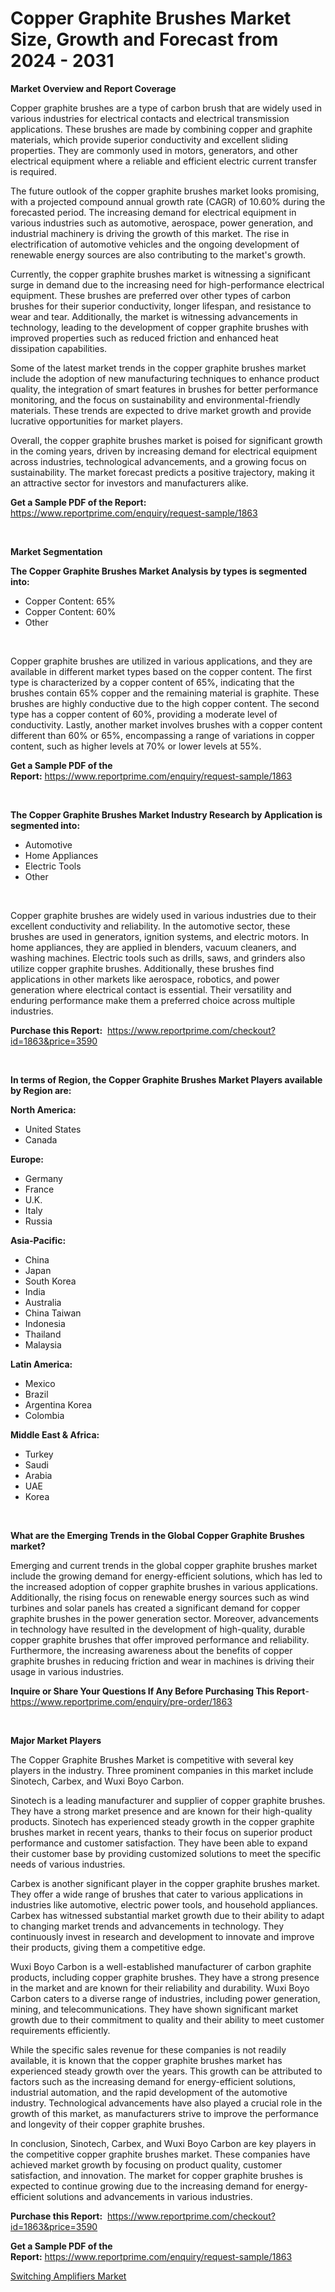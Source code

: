 <p><h1>Copper Graphite Brushes Market Size, Growth and Forecast from 2024 - 2031</h1></p><p><strong>Market Overview and Report Coverage</strong></p>
<p><p>Copper graphite brushes are a type of carbon brush that are widely used in various industries for electrical contacts and electrical transmission applications. These brushes are made by combining copper and graphite materials, which provide superior conductivity and excellent sliding properties. They are commonly used in motors, generators, and other electrical equipment where a reliable and efficient electric current transfer is required.</p><p>The future outlook of the copper graphite brushes market looks promising, with a projected compound annual growth rate (CAGR) of 10.60% during the forecasted period. The increasing demand for electrical equipment in various industries such as automotive, aerospace, power generation, and industrial machinery is driving the growth of this market. The rise in electrification of automotive vehicles and the ongoing development of renewable energy sources are also contributing to the market's growth.</p><p>Currently, the copper graphite brushes market is witnessing a significant surge in demand due to the increasing need for high-performance electrical equipment. These brushes are preferred over other types of carbon brushes for their superior conductivity, longer lifespan, and resistance to wear and tear. Additionally, the market is witnessing advancements in technology, leading to the development of copper graphite brushes with improved properties such as reduced friction and enhanced heat dissipation capabilities.</p><p>Some of the latest market trends in the copper graphite brushes market include the adoption of new manufacturing techniques to enhance product quality, the integration of smart features in brushes for better performance monitoring, and the focus on sustainability and environmental-friendly materials. These trends are expected to drive market growth and provide lucrative opportunities for market players.</p><p>Overall, the copper graphite brushes market is poised for significant growth in the coming years, driven by increasing demand for electrical equipment across industries, technological advancements, and a growing focus on sustainability. The market forecast predicts a positive trajectory, making it an attractive sector for investors and manufacturers alike.</p></p>
<p><strong>Get a Sample PDF of the Report:</strong> <a href="https://www.reportprime.com/enquiry/request-sample/1863">https://www.reportprime.com/enquiry/request-sample/1863</a></p>
<p>&nbsp;</p>
<p><strong>Market Segmentation</strong></p>
<p><strong>The Copper Graphite Brushes Market Analysis by types is segmented into:</strong></p>
<p><ul><li>Copper Content: 65%</li><li>Copper Content: 60%</li><li>Other</li></ul></p>
<p>&nbsp;</p>
<p><p>Copper graphite brushes are utilized in various applications, and they are available in different market types based on the copper content. The first type is characterized by a copper content of 65%, indicating that the brushes contain 65% copper and the remaining material is graphite. These brushes are highly conductive due to the high copper content. The second type has a copper content of 60%, providing a moderate level of conductivity. Lastly, another market involves brushes with a copper content different than 60% or 65%, encompassing a range of variations in copper content, such as higher levels at 70% or lower levels at 55%.</p></p>
<p><strong>Get a Sample PDF of the Report:</strong>&nbsp;<a href="https://www.reportprime.com/enquiry/request-sample/1863">https://www.reportprime.com/enquiry/request-sample/1863</a></p>
<p>&nbsp;</p>
<p><strong>The Copper Graphite Brushes Market Industry Research by Application is segmented into:</strong></p>
<p><ul><li>Automotive</li><li>Home Appliances</li><li>Electric Tools</li><li>Other</li></ul></p>
<p>&nbsp;</p>
<p><p>Copper graphite brushes are widely used in various industries due to their excellent conductivity and reliability. In the automotive sector, these brushes are used in generators, ignition systems, and electric motors. In home appliances, they are applied in blenders, vacuum cleaners, and washing machines. Electric tools such as drills, saws, and grinders also utilize copper graphite brushes. Additionally, these brushes find applications in other markets like aerospace, robotics, and power generation where electrical contact is essential. Their versatility and enduring performance make them a preferred choice across multiple industries.</p></p>
<p><strong>Purchase this Report:</strong>&nbsp; <a href="https://www.reportprime.com/checkout?id=1863&price=3590">https://www.reportprime.com/checkout?id=1863&price=3590</a></p>
<p>&nbsp;</p>
<p><strong>In terms of Region, the Copper Graphite Brushes Market Players available by Region are:</strong></p>
<p>
    <p> <strong> North America: </strong>
        <ul>
            <li>United States</li>
            <li>Canada</li>
        </ul>
        </p> 
    <p> <strong> Europe: </strong>
        <ul>
            <li>Germany</li>
            <li>France</li>
            <li>U.K.</li>
            <li>Italy</li>
            <li>Russia</li>
        </ul>
        </p> 
    <p> <strong> Asia-Pacific: </strong>
        <ul>
            <li>China</li>
            <li>Japan</li>
            <li>South Korea</li>
            <li>India</li>
            <li>Australia</li>
            <li>China Taiwan</li>
            <li>Indonesia</li>
            <li>Thailand</li>
            <li>Malaysia</li>
        </ul>
        </p> 
    <p> <strong> Latin America: </strong>
        <ul>
            <li>Mexico</li>
            <li>Brazil</li>
            <li>Argentina Korea</li>
            <li>Colombia</li>
        </ul>
        </p> 
    <p> <strong> Middle East & Africa: </strong>
        <ul>
            <li>Turkey</li>
            <li>Saudi</li>
            <li>Arabia</li>
            <li>UAE</li>
            <li>Korea</li>
        </ul>
    </p>
    </p>
<p>&nbsp;</p>
<p><strong>What are the Emerging Trends in the Global Copper Graphite Brushes market?</strong></p>
<p><p>Emerging and current trends in the global copper graphite brushes market include the growing demand for energy-efficient solutions, which has led to the increased adoption of copper graphite brushes in various applications. Additionally, the rising focus on renewable energy sources such as wind turbines and solar panels has created a significant demand for copper graphite brushes in the power generation sector. Moreover, advancements in technology have resulted in the development of high-quality, durable copper graphite brushes that offer improved performance and reliability. Furthermore, the increasing awareness about the benefits of copper graphite brushes in reducing friction and wear in machines is driving their usage in various industries.</p></p>
<p><strong>Inquire or Share Your Questions If Any Before Purchasing This Report</strong>- <a href="https://www.reportprime.com/enquiry/pre-order/1863">https://www.reportprime.com/enquiry/pre-order/1863</a></p>
<p>&nbsp;</p>
<p><strong>Major Market Players</strong></p>
<p><p>The Copper Graphite Brushes Market is competitive with several key players in the industry. Three prominent companies in this market include Sinotech, Carbex, and Wuxi Boyo Carbon.</p><p>Sinotech is a leading manufacturer and supplier of copper graphite brushes. They have a strong market presence and are known for their high-quality products. Sinotech has experienced steady growth in the copper graphite brushes market in recent years, thanks to their focus on superior product performance and customer satisfaction. They have been able to expand their customer base by providing customized solutions to meet the specific needs of various industries.</p><p>Carbex is another significant player in the copper graphite brushes market. They offer a wide range of brushes that cater to various applications in industries like automotive, electric power tools, and household appliances. Carbex has witnessed substantial market growth due to their ability to adapt to changing market trends and advancements in technology. They continuously invest in research and development to innovate and improve their products, giving them a competitive edge.</p><p>Wuxi Boyo Carbon is a well-established manufacturer of carbon graphite products, including copper graphite brushes. They have a strong presence in the market and are known for their reliability and durability. Wuxi Boyo Carbon caters to a diverse range of industries, including power generation, mining, and telecommunications. They have shown significant market growth due to their commitment to quality and their ability to meet customer requirements efficiently.</p><p>While the specific sales revenue for these companies is not readily available, it is known that the copper graphite brushes market has experienced steady growth over the years. This growth can be attributed to factors such as the increasing demand for energy-efficient solutions, industrial automation, and the rapid development of the automotive industry. Technological advancements have also played a crucial role in the growth of this market, as manufacturers strive to improve the performance and longevity of their copper graphite brushes.</p><p>In conclusion, Sinotech, Carbex, and Wuxi Boyo Carbon are key players in the competitive copper graphite brushes market. These companies have achieved market growth by focusing on product quality, customer satisfaction, and innovation. The market for copper graphite brushes is expected to continue growing due to the increasing demand for energy-efficient solutions and advancements in various industries.</p></p>
<p><strong>Purchase this Report:</strong>&nbsp;&nbsp;<a href="https://www.reportprime.com/checkout?id=1863&price=3590">https://www.reportprime.com/checkout?id=1863&price=3590</a></p>
<p></p>
<p><strong>Get a Sample PDF of the Report:</strong>&nbsp;<a href="https://www.reportprime.com/enquiry/request-sample/1863">https://www.reportprime.com/enquiry/request-sample/1863</a></p>
<p><p><a href="https://github.com/JameTravis/Market-Research-Report-List-3/blob/main/switching-amplifiers-market.md">Switching Amplifiers Market</a></p></p>